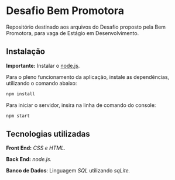 # Desafio Bem Promotora

Repositório destinado aos arquivos do Desafio proposto pela Bem Promotora, para vaga de Estágio em Desenvolvimento.

## Instalação

__Importante:__ Instalar o [node.js](https://nodejs.org/en/).

Para o pleno funcionamento da aplicação, instale as dependências, utilizando o comando abaixo:

```bash
npm install
```

Para iniciar o servidor, insira na linha de comando do console:

```bash
npm start
```


## Tecnologias utilizadas

__Front End:__ _CSS e HTML._

__Back End:__ _node.js._

__Banco de Dados__: Linguagem _SQL_ utilizando _sqLite._
